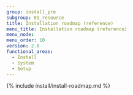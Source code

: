 ```yaml
---
group: install_pre
subgroup: 01_resource
title: Installation roadmap (reference)
menu_title: Installation roadmap (reference)
menu_node:
menu_order: 10
version: 2.0
functional_areas:
  - Install
  - System
  - Setup
---
```


{% include install/install-roadmap.md %}
